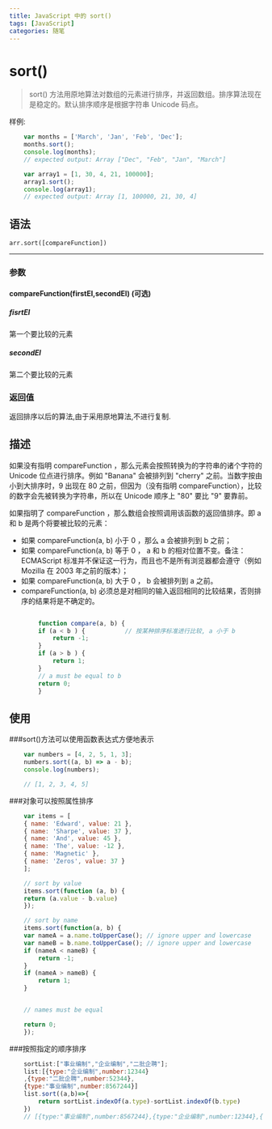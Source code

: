 ```yaml
---
title: JavaScript 中的 sort()
tags: [JavaScript]
categories: 随笔
---
```


# sort()

> sort() 方法用原地算法对数组的元素进行排序，并返回数组。排序算法现在是稳定的。默认排序顺序是根据字符串 Unicode 码点。

样例:
```js
    var months = ['March', 'Jan', 'Feb', 'Dec'];
    months.sort();
    console.log(months);
    // expected output: Array ["Dec", "Feb", "Jan", "March"]

    var array1 = [1, 30, 4, 21, 100000];
    array1.sort();
    console.log(array1);
    // expected output: Array [1, 100000, 21, 30, 4]

```
## 语法

    arr.sort([compareFunction])

---

### 参数

#### compareFunction(firstEl,secondEl) (可选)

##### fisrtEl

第一个要比较的元素

##### secondEl

第二个要比较的元素

### 返回值

返回排序以后的算法,由于采用原地算法,不进行复制.

## 描述

如果没有指明 compareFunction ，那么元素会按照转换为的字符串的诸个字符的 Unicode 位点进行排序。例如 "Banana" 会被排列到 "cherry" 之前。当数字按由小到大排序时，9 出现在 80 之前，但因为（没有指明 compareFunction），比较的数字会先被转换为字符串，所以在 Unicode 顺序上 "80" 要比 "9" 要靠前。

如果指明了 compareFunction ，那么数组会按照调用该函数的返回值排序。即 a 和 b 是两个将要被比较的元素：

- 如果 compareFunction(a, b) 小于 0 ，那么 a 会被排列到 b 之前；
- 如果 compareFunction(a, b) 等于 0 ， a 和 b 的相对位置不变。备注： ECMAScript 标准并不保证这一行为，而且也不是所有浏览器都会遵守（例如 Mozilla 在 2003 年之前的版本）；
- 如果 compareFunction(a, b) 大于 0 ， b 会被排列到 a 之前。
- compareFunction(a, b) 必须总是对相同的输入返回相同的比较结果，否则排序的结果将是不确定的。
```js

        function compare(a, b) {
        if (a < b ) {           // 按某种排序标准进行比较, a 小于 b
            return -1;
        }
        if (a > b ) {
            return 1;
        }
        // a must be equal to b
        return 0;
        }
```
## 使用

###sort()方法可以使用函数表达式方便地表示
```js
    var numbers = [4, 2, 5, 1, 3];
    numbers.sort((a, b) => a - b);
    console.log(numbers);

    // [1, 2, 3, 4, 5]
```
###对象可以按照属性排序
```js
    var items = [
    { name: 'Edward', value: 21 },
    { name: 'Sharpe', value: 37 },
    { name: 'And', value: 45 },
    { name: 'The', value: -12 },
    { name: 'Magnetic' },
    { name: 'Zeros', value: 37 }
    ];

    // sort by value
    items.sort(function (a, b) {
    return (a.value - b.value)
    });

    // sort by name
    items.sort(function(a, b) {
    var nameA = a.name.toUpperCase(); // ignore upper and lowercase
    var nameB = b.name.toUpperCase(); // ignore upper and lowercase
    if (nameA < nameB) {
        return -1;
    }
    if (nameA > nameB) {
        return 1;
    }


    // names must be equal

    return 0;
    });
```
###按照指定的顺序排序
```js
    sortList:["事业编制","企业编制","二批企聘"];
    list:[{type:"企业编制",number:12344}
    ,{type:"二批企聘",number:52344},
    {type:"事业编制",number:8567244}]
    list.sort((a,b)=>{
        return sortList.indexOf(a.type)-sortList.indexOf(b.type)
    })
    // [{type:"事业编制",number:8567244},{type:"企业编制",number:12344},{type:"二批企聘",number:52344}]

```

